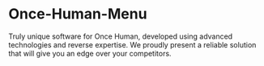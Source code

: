 # Once-Human-Menu
Truly unique software for Once Human, developed using advanced technologies and reverse expertise. We proudly present a reliable solution that will give you an edge over your competitors.
